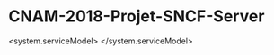 # CNAM-2018-Projet-SNCF-Server


  <system.serviceModel>
    <services>
      <service behaviorConfiguration="WcfServiceLibrary1.Service1Behavior" name="OuiChatWCF.IService">
        <endpoint address="http://localhost:8080/OuiChatWCF" binding="wsHttpBinding" contract="OuiChatWCF.IService"/>
      </service>
    </services>
    <behaviors>
        <serviceBehaviors>
          <behavior name="WcfServiceLibrary1.Service1Behavior">
            <serviceMetadata httpGetEnabled="true" />
            <serviceDebug includeExceptionDetailInFaults="false" />
          </behavior>
        </serviceBehaviors> 
      </behaviors>
  </system.serviceModel>
    